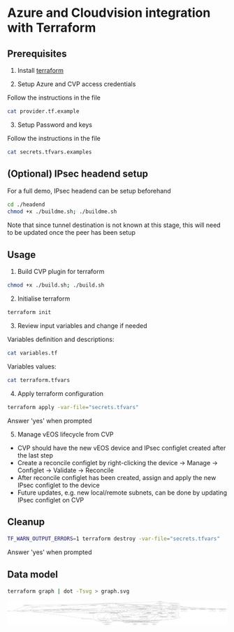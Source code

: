 # Azure and Cloudvision integration with Terraform

## Prerequisites

1. Install [terraform](https://www.terraform.io/intro/getting-started/install.html)

2. Setup Azure and CVP access credentials

Follow the instructions in the file

```bash
cat provider.tf.example
```

3. Setup Password and keys

Follow the instructions in the file

```bash
cat secrets.tfvars.examples
```


## (Optional) IPsec headend setup

For a full demo, IPsec headend can be setup beforehand

```bash
cd ./headend
chmod +x ./buildme.sh; ./buildme.sh
```

Note that since tunnel destination is not known at this stage, this will need to be updated once the peer has been setup

## Usage


1. Build CVP plugin for terraform

```bash
chmod +x ./build.sh; ./build.sh
```

2. Initialise terraform

```bash
terraform init
```

3. Review input variables and change if needed

Variables definition and descriptions:

```bash
cat variables.tf
```

Variables values:

```bash 
cat terraform.tfvars 
```

4. Apply terraform configuration

```bash
terraform apply -var-file="secrets.tfvars"
```

Answer 'yes' when prompted

5. Manage vEOS lifecycle from CVP

  * CVP should have the new vEOS device and IPsec configlet created after the last step
  * Create a reconcile configlet by right-clicking the device -> Manage -> Configlet -> Validate -> Reconcile
  * After reconcile configlet has been created, assign and apply the new IPsec configlet to the device
  * Future updates, e.g. new local/remote subnets, can be done by updating IPsec configlet on CVP

## Cleanup 

```bash
TF_WARN_OUTPUT_ERRORS=1 terraform destroy -var-file="secrets.tfvars"
```

Answer 'yes' when prompted

## Data model

```bash
terraform graph | dot -Tsvg > graph.svg
```

<img src="graph.svg">